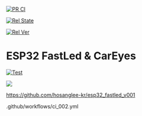 [![PR CI](https://github.com/hosanglee-kr/esp32_fastled_v001/actions/workflows/ci_002.yml/badge.svg)](https://github.com/hosanglee-kr/esp32_fastled_v001/actions/workflows/ci_002.yml)

[![Rel State](https://github.com/hosanglee-kr/esp32_fastled_v001/actions/workflows/release_v2.1.yml/badge.svg)](https://github.com/hosanglee-kr/esp32_fastled_v001/actions/workflows/release_v2.1.yml)

[![Rel Ver](https://img.shields.io/github/release/hosanglee-kr/esp32_fastled_v001.svg)](https://github.com/hosanglee-kr/esp32_fastled_v001/releases)



# ESP32 FastLed & CarEyes



[![Test](https://github.com/256dpi/arduino-mqtt/actions/workflows/test.yml/badge.svg)](https://github.com/hosanglee-kr/PlatformIO_Template_V001/actions/workflows/test.yml)




<a href="https://github.com/hosanglee-kr/esp32_fastled_v001/releases"><img src="https://img.shields.io/github/release/hosanglee-kr/esp32_fastled_v001.svg?style=flat-square"></a>




https://github.com/hosanglee-kr/esp32_fastled_v001

.github/workflows/ci_002.yml
